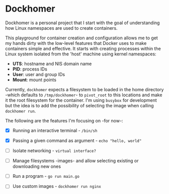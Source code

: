 # Dockhomer

Dockhomer is a personal project that I start with the goal of understanding how Linux namespaces are used to create containers.

This playground for container creation and configuration allows me to get my hands dirty with the low-level features that Docker uses to make containers simple and effective.
It starts with creating processes within the Linux system isolated from the 'host' machine using kernel namespaces:
- **UTS**: hostname and NIS domain name
- **PID**: process IDs
- **User**: user and group IDs
- **Mount**: mount points

Currently, `dockhomer` expects a filesystem to be loaded in the home directory -which defaults to `/tmp/dockhomer`- to 
`pivot_root` to this locations and make it the root filesystem for the container. I'm using `busybox` for development but the idea 
is to add the possibility of selecting the image when calling `dockhomer run`.

The following are the features I'm focusing on -for now-:
- [x] Running an interactive terminal - `/bin/sh`
- [x] Passing a given command as argument - `echo "hello, world"`
- [ ] Isolate networking - `virtual interface?`
- [ ] Manage filesystems -images- and allow selecting existing or downloading new ones
- [ ] Run a program - `go run main.go`
- [ ] Use custom images - `dockhomer run nginx`

